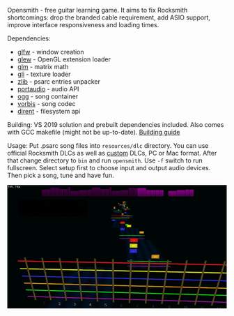 Opensmith - free guitar learning game.
It aims to fix Rocksmith shortcomings: drop the branded cable requirement, add ASIO support, improve interface responsiveness and loading times.

Dependencies:
* [glfw](https://github.com/glfw/glfw) - window creation
* [glew](https://github.com/nigels-com/glew) - OpenGL extension loader
* [glm](https://github.com/g-truc/glm) - matrix math
* [gli](https://github.com/g-truc/gli) - texture loader
* [zlib](http://www.zlib.net/) - psarc entries unpacker
* [portaudio](http://www.portaudio.com/) - audio API
* [ogg](https://xiph.org/ogg/) - song container
* [vorbis](https://xiph.org/vorbis/) - song codec
* [dirent](https://github.com/tronkko/dirent) - filesystem api

Building:
VS 2019 solution and prebuilt dependencies included.
Also comes with GCC makefile (might not be up-to-date). [Building guide](Install.md)

Usage:
Put .psarc song files into `resources/dlc` directory. You can use official Rocksmith DLCs as well as [custom](https://github.com/rscustom/rocksmith-custom-song-toolkit) DLCs, PC or Mac format.
After that change directory to `bin` and run `opensmith`. Use `-f` switch to run fullscreen. Select setup first to choose input and output audio devices. Then pick a song, tune and have fun.

![Session screenshot](scrn-sess.png)